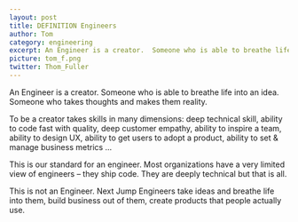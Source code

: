 ```yaml
---
layout: post
title: DEFINITION Engineers
author: Tom
category: engineering
excerpt: An Engineer is a creator.  Someone who is able to breathe life into an idea.  Someone who takes thoughts and makes them reality.
picture: tom_f.png
twitter: Thom_Fuller
---
```

An Engineer is a creator.  Someone who is able to breathe life into an idea.  Someone who takes thoughts and makes them reality.
 
To be a creator takes skills in many dimensions: deep technical skill, ability to code fast with quality, deep customer empathy, ability to inspire a team, ability to design UX, ability to get users to adopt a product, ability to set & manage business metrics …
 
This is our standard for an engineer.  Most organizations have a very limited view of engineers – they ship code.  They are deeply technical but that is all. 
 
This is not an Engineer.  Next Jump Engineers take ideas and breathe life into them, build business out of them, create products that people actually use.



